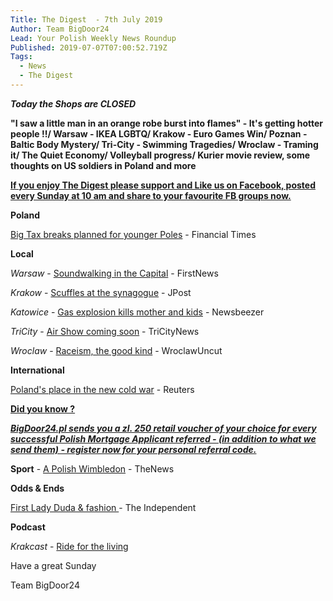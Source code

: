 ```yaml
---
Title: The Digest  - 7th July 2019
Author: Team BigDoor24
Lead: Your Polish Weekly News Roundup
Published: 2019-07-07T07:00:52.719Z
Tags:
  - News
  - The Digest
---
```

**_Today the Shops are CLOSED_**

**"I saw a little man in an orange robe burst into flames" -  It's getting hotter people !!/ Warsaw - IKEA LGBTQ/ Krakow - Euro Games Win/ Poznan - Baltic Body Mystery/ Tri-City - Swimming Tragedies/ Wroclaw - Traming it/ The Quiet Economy/ Volleyball progress/ Kurier movie review, some thoughts on US soldiers in Poland and more**

[**If you enjoy The Digest please support and Like us on Facebook, posted every Sunday at 10 am and share to your favourite FB groups now.**](https://www.facebook.com/bigdoor24/)

<div class="sharethis-inline-share-buttons"></div>

**Poland**

[Big Tax breaks planned for younger Poles](https://www.ft.com/content/58908dee-9da8-11e9-b8ce-8b459ed04726) - Financial Times

**Local**

_Warsaw_ -  [Soundwalking in the Capital](https://www.thefirstnews.com/article/new-app-uses-the-sounds-of-the-past-to-guide-people-through-warsaws-lost-heart-6650) - FirstNews

_Krakow_  -  [Scuffles at the synagogue](https://www.jpost.com/Diaspora/Jewish-protesters-in-Krakow-slam-leadership-community-is-for-all-594531) - JPost

_Katowice_ - [Gas explosion kills mother and kids](https://newsbeezer.com/polandeng/bytom-gas-explosion-in-the-tenement-the-president-of-the-city-declared-mourning/) - Newsbeezer 

_TriCity_ -  [Air Show coming soon](https://tricitynews.pl/event/gdynia-aerobaltic-2019-air-show/) - TriCityNews

_Wroclaw_ - [Raceism, the good kind](http://wroclawuncut.com/2019/07/02/raceism-fast-furious-drift-wroclaw/) - WroclawUncut

**International**

 [Poland's place in the new cold war](https://www.reuters.com/article/us-huawei-poland-spying-special-report/special-report-how-poland-became-a-front-in-the-cold-war-between-u-s-and-china-idUSKCN1TX1B5) - Reuters

[**Did you know ?**](https://bigdoor24.pl/)

[**_BigDoor24.pl sends you a zl. 250 retail voucher of your choice for every successful Polish Mortgage Applicant referred - (in addition to what we send them) - register now for your personal referral code._**](https://bigdoor24.pl/)

**Sport** - [A Polish Wimbledon](http://thenews.pl/1/5/Artykul/428026,Wimbledon-Poland%E2%80%99s-Linette-makes-3rd-round) - TheNews

**Odds & Ends**

 [First Lady Duda & fashion ](https://www.independent.ie/style/fashion/style-talk/caitlin-mcbride-why-polands-first-lady-agata-duda-should-be-added-to-your-mustfollow-style-list-38265253.html)- The Independent

**Podcast**

_Krakcast_ - [Ride for the living](https://www.krakcast.pl/e/krakcast-interview-%e2%80%93-robert-desmond/)

Have a great Sunday

Team BigDoor24
